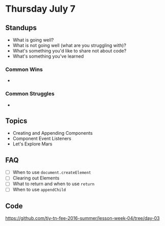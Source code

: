 # Thursday July 7

## Standups

* What is going well?
* What is not going well (what are you struggling with)?
* What's something you'd like to share not about code?
* What's something you've learned

### Common Wins

*

### Common Struggles

*

## Topics

* Creating and Appending Components
* Component Event Listeners
* Let's Explore Mars

## FAQ

* [ ] When to use `document.createElement`
* [ ] Clearing out Elements
* [ ] What to return and when to use `return`
* [ ] When to use `appendChild`

## Code

https://github.com/tiy-tn-fee-2016-summer/lesson-week-04/tree/day-03
